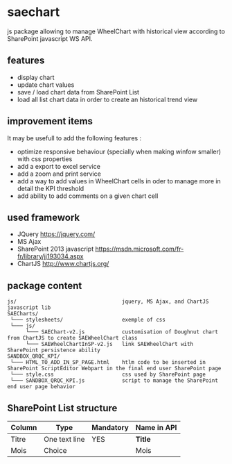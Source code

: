 # saechart
js package allowing to manage WheelChart with historical view according to SharePoint javascript WS API.

## features
+ display chart
+ update chart values
+ save / load chart data from SharePoint List
+ load all list chart data in order to create an historical trend view

## improvement items
It may be usefull to add the following features :
+ optimize responsive behaviour (specially when making winfow smaller) with css properties
+ add a export to excel service
+ add a zoom and print service
+ add a way to add values in WheelChart cells in oder to manage more in detail the KPI threshold
+ add ability to add comments on a given chart cell

## used framework
+ JQuery https://jquery.com/
+ MS Ajax
+ SharePoint 2013 javascript https://msdn.microsoft.com/fr-fr/library/jj193034.aspx
+ ChartJS http://www.chartjs.org/

## package content
```
js/                                  jquery, MS Ajax, and ChartJS javascript lib
SAECharts/
 └─── stylesheets/                   exemple of css
 └─── js/
      └─── SAEChart-v2.js            customisation of Doughnut chart from ChartJS to create SAEWheelChart class
      └─── SAEWheelChartInSP-v2.js   link SAEWheelChart with SharePoint persistence ability
SANDBOX_QRQC_KPI/
 └─── HTML_TO_ADD_IN_SP_PAGE.html    htlm code to be inserted in SharePoint ScriptEditor Webpart in the final end user SharePoint page
 └─── style.css                      css used by SharePoint page
 └─── SANDBOX_QRQC_KPI.js            script to manage the SharePoint end user page behavior
```
## SharePoint List structure
Column | Type | Mandatory | Name in API
-- | -- | -- | --
Titre | One text line | YES | **Title**
Mois | Choice | | Mois
